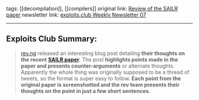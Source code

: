 tags:  [[decompilation]], [[compilers]]
original link: [Review of the SAILR paper](https://pad.rev.ng/s/**T3RdsvKNx?ref=blog.exploits.club) 
newsletter link: [exploits.club Weekly Newsletter 07](https://blog.exploits.club/exploits-club-weekly-newsletter-07/)  

---
## Exploits Club Summary:
> [rev.ng](https://rev.ng/?ref=blog.exploits.club) released an interesting blog post detailing **their thoughts on the recent** [**SAILR paper**](https://www.zionbasque.com/files/publications/sailr_usenix24.pdf?ref=blog.exploits.club)**.** The post **highlights points made in the paper and presents counter-arguments** or alternate thoughts. Apparently the whole thing was originally supposed to be a thread of tweets, so the format is super easy to follow. **Each point from the original paper is screenshotted and the rev team presents their thoughts on the point in just a few short sentences.** 